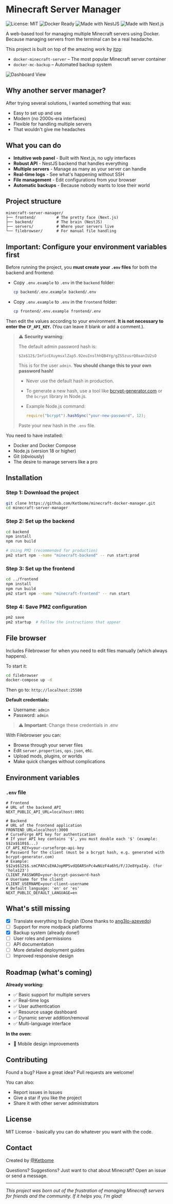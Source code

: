 # Minecraft Server Manager

![License: MIT](https://img.shields.io/badge/License-MIT-yellow.svg)
![Docker Ready](https://img.shields.io/badge/Docker-Ready-blue)
![Made with NestJS](https://img.shields.io/badge/Backend-NestJS-red)
![Made with Next.js](https://img.shields.io/badge/Frontend-Next.js-black)

A web-based tool for managing multiple Minecraft servers using Docker. Because managing servers from the terminal can be a real headache.

This project is built on top of the amazing work by [itzg](https://github.com/itzg):

- `docker-minecraft-server` – The most popular Minecraft server container
- `docker-mc-backup` – Automated backup system

![Dashboard View](./assets/Animation.gif)

## Why another server manager?

After trying several solutions, I wanted something that was:

- Easy to set up and use
- Modern (no 2000s-era interfaces)
- Flexible for handling multiple servers
- That wouldn't give me headaches

## What you can do

- **Intuitive web panel** - Built with Next.js, no ugly interfaces
- **Robust API** - NestJS backend that handles everything
- **Multiple servers** - Manage as many as your server can handle
- **Real-time logs** - See what's happening without SSH
- **File management** - Edit configurations from your browser
- **Automatic backups** - Because nobody wants to lose their world

## Project structure

```
minecraft-server-manager/
├── frontend/         # The pretty face (Next.js)
├── backend/          # The brain (NestJS)
├── servers/          # Where your servers live
└── filebrowser/      # For manual file handling
```

## Important: Configure your environment variables first

Before running the project, you **must create your `.env` files** for both the backend and frontend:

- Copy `.env.example` to `.env` in the `backend` folder:
  ```bash
  cp backend/.env.example backend/.env
  ```
- Copy `.env.example` to `.env` in the `frontend` folder:
  ```bash
  cp frontend/.env.example frontend/.env
  ```

Then edit the values according to your environment. **It is not necessary to enter the `CF_API_KEY`.** (You can leave it blank or add a comment.).

> ⚠️ **Security warning:**
>
> The default admin password hash is:
>
> `$2a$12$/ImficEXuymsxlZap5.92euInslhhQB4Yg/gZS5zusrQ0aanIU2sO`
>
> This is for the user `admin`. **You should change this to your own password hash!**
>
> - Never use the default hash in production.
> - To generate a new hash, use a tool like [bcrypt-generator.com](https://bcrypt-generator.com/) or the `bcrypt` library in Node.js.
> - Example Node.js command:
>
>   ```js
>   require("bcrypt").hashSync("your-new-password", 12);
>   ```
>
> Paste your new hash in the `.env` file.

You need to have installed:

- Docker and Docker Compose
- Node.js (version 18 or higher)
- Git (obviously)
- The desire to manage servers like a pro

## Installation

### Step 1: Download the project

```bash
git clone https://github.com/Ketbome/minecraft-docker-manager.git
cd minecraft-server-manager
```

### Step 2: Set up the backend

```bash
cd backend
npm install
npm run build

# Using PM2 (recommended for production)
pm2 start npm --name "minecraft-backend" -- run start:prod
```

### Step 3: Set up the frontend

```bash
cd ../frontend
npm install
npm run build
pm2 start npm --name "minecraft-frontend" -- run start
```

### Step 4: Save PM2 configuration

```bash
pm2 save
pm2 startup  # Follow the instructions that appear
```

## File browser

Includes Filebrowser for when you need to edit files manually (which always happens).

To start it:

```bash
cd filebrowser
docker-compose up -d
```

Then go to: `http://localhost:25580`

**Default credentials:**

- Username: `admin`
- Password: `admin`

> ⚠️ **Important**: Change these credentials in .env

With Filebrowser you can:

- Browse through your server files
- Edit `server.properties`, `ops.json`, etc.
- Upload mods, plugins, or worlds
- Make quick changes without complications

## Environment variables

### `.env` file

```env
# Frontend
# URL of the backend API
NEXT_PUBLIC_API_URL=localhost:8091

# Backend
# URL of the frontend application
FRONTEND_URL=localhost:3000
# CurseForge API key for authentication
# If your API key contains '$', you must double each '$' (example: $$2a$$10$$...)
CF_API_KEY=your-curseforge-api-key
# Password for the client (must be a bcrypt hash, e.g. generated with bcrypt-generator.com)
# Example: $$2a$$12$$.smCPAhCsEHAJopMPSvdQOARSnPc4wNUzF4a6hS/F/JJe8YpaI4y. (for 'hola123')
CLIENT_PASSWORD=your-bcrypt-password-hash
# Username for the client
CLIENT_USERNAME=your-client-username
# Default language: 'en' or 'es'
NEXT_PUBLIC_DEFAULT_LANGUAGE=en
```

## What's still missing

- [x] Translate everything to English (Done thanks to [ang3lo-azevedo](https://github.com/ang3lo-azevedo))
- [ ] Support for more modpack platforms
- [x] Backup system (already done!)
- [ ] User roles and permissions
- [ ] API documentation
- [ ] More detailed deployment guides
- [ ] Improved responsive design

## Roadmap (what's coming)

**Already working:**

- ✅ Basic support for multiple servers
- ✅ Real-time logs
- ✅ User authentication
- ✅ Resource usage dashboard
- ✅ Dynamic server addition/removal
- ✅ Multi-language interface

**In the oven:**

- 🔄 Mobile design improvements

## Contributing

Found a bug? Have a great idea? Pull requests are welcome!

You can also:

- Report issues in Issues
- Give a star if you like the project
- Share it with other server administrators

## License

MIT License - basically you can do whatever you want with the code.

## Contact

Created by [@Ketbome](https://github.com/Ketbome)

Questions? Suggestions? Just want to chat about Minecraft? Open an issue or send a message.

---

_This project was born out of the frustration of managing Minecraft servers for friends and the community. If it helps you, I'm glad!_
